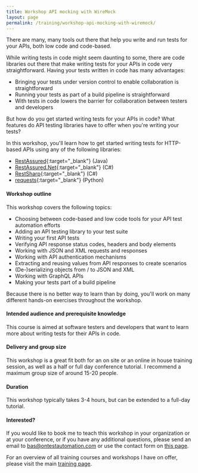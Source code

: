 ```yaml
---
title: Workshop API mocking with WireMock
layout: page
permalink: /training/workshop-api-mocking-with-wiremock/
---
```

There are many, many tools out there that help you write and run tests for your APIs, both low code and code-based.

While writing tests in code might seem daunting to some, there are code libraries out there that make writing tests for your APIs in code very straightforward. Having your tests written in code has many advantages:

* Bringing your tests under version control to enable collaboration is straightforward
* Running your tests as part of a build pipeline is straightforward
* With tests in code lowers the barrier for collaboration between testers and developers

But how do you get started writing tests for your APIs in code? What features do API testing libraries have to offer when you're writing your tests?  

In this workshop, you'll learn how to get started writing tests for HTTP-based APIs using any of the following libraries:

* [RestAssured](https://rest-assured.io/){:target="_blank"} (Java)
* [RestAssured.Net](https://github.com/basdijkstra/rest-assured-net){:target="_blank"} (C#)
* [RestSharp](https://restsharp.dev/){:target="_blank"} (C#)
* [requests](https://requests.readthedocs.io/en/latest/){:target="_blank"} (Python)

#### Workshop outline
This workshop covers the following topics:

* Choosing between code-based and low code tools for your API test automation efforts
* Adding an API testing library to your test suite
* Writing your first API tests
* Verifying API response status codes, headers and body elements
* Working with JSON and XML requests and responses
* Working with API authentication mechanisms
* Extracting and reusing values from API responses to create scenarios
* (De-)serializing objects from / to JSON and XML 
* Working with GraphQL APIs
* Making your tests part of a build pipeline

Because there is no better way to learn than by doing, you'll work on many different hands-on exercises throughout the workshop.

#### Intended audience and prerequisite knowledge  
This course is aimed at software testers and developers that want to learn more about writing tests for their APIs in code.

#### Delivery and group size
This workshop is a great fit both for an on site or an online in house training session, as well as a half or full day conference tutorial. I recommend a maximum group size of around 15-20 people.

#### Duration
This workshop typically takes 3-4 hours, but can be extended to a full-day tutorial.

#### Interested?
If you would like to book me to teach this workshop in your organization or at your conference, or if you have any additional questions, please send an email to bas@ontestautomation.com or use the contact form on [this page](/contact/).

For an overview of all training courses and workshops I have on offer, please visit the main [training page](/training/).